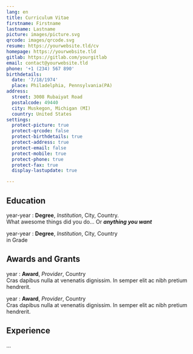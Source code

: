 ```yaml
---
lang: en
title: Curriculum Vitae
firstname: Firstname
lastname: Lastname
picture: images/picture.svg
qrcode: images/qrcode.svg
resume: https://yourwebsite.tld/cv
homepage: https://yourwebsite.tld
gitlab: https://gitlab.com/yourgitlab
email: contact@yourwebsite.tld
phone: '+1 (234) 567 890'
birthdetails:
  date: '7/18/1974'
  place: Philadelphia, Pennsylvania(PA)
address:
  street: 3008 Rubaiyat Road
  postalcode: 49440
  city: Muskegon, Michigan (MI)
  country: United States
settings:
  protect-picture: true
  protect-qrcode: false
  protect-birthdetails: true
  protect-address: true
  protect-email: false
  protect-mobile: true
  protect-phone: true
  protect-fax: true
  display-lastupdate: true

---
```


Education
---------

year-year
: **Degree**, *Institution*, City, Country. \
  What awesome things did you do... Or ***anything you want***
    

year-year
: **Degree**, *Institution*, City, Country \
  in Grade
    
Awards and Grants
-----------------

year
: **Award**, *Provider*, Country \
  Cras dapibus nulla at venenatis dignissim. In semper elit ac nibh pretium hendrerit.

year
: **Award**, *Provider*, Country \
  Cras dapibus nulla at venenatis dignissim. In semper elit ac nibh pretium hendrerit.

Experience
----------

...